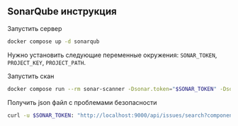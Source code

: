 ## SonarQube инструкция

Запустить сервер
```sh
docker compose up -d sonarqub
```
Нужно установить следующие переменные окружения: `SONAR_TOKEN`, `PROJECT_KEY`, `PROJECT_PATH`.

Запустить скан
```sh
docker compose run --rm sonar-scanner -Dsonar.token="$SONAR_TOKEN" -Dsonar.projectKey="$PROJECT_KEY"
```
Получить json файл с проблемами безопасности
```sh
curl -u $SONAR_TOKEN: "http://localhost:9000/api/issues/search?componentKeys=$PROJECT_KEY&ps=500&impactSoftwareQualities=SECURITY" > issues.json
```
